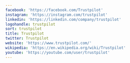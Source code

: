 ```yaml
---
facebook: 'https://facebook.com/Trustpilot'
instagram: 'https://instagram.com/trustpilot'
linkedin: 'https://linkedin.com/company/trustpilot'
logohandle: trustpilot
sort: trustpilot
title: Trustpilot
twitter: Trustpilot
website: 'https://www.trustpilot.com/'
wikipedia: 'https://en.wikipedia.org/wiki/Trustpilot'
youtube: 'https://youtube.com/user/trustpilot'
---
```

